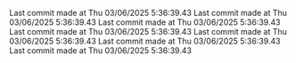  
Last commit made at Thu 03/06/2025  5:36:39.43 
Last commit made at Thu 03/06/2025  5:36:39.43 
Last commit made at Thu 03/06/2025  5:36:39.43 
Last commit made at Thu 03/06/2025  5:36:39.43 
Last commit made at Thu 03/06/2025  5:36:39.43 
Last commit made at Thu 03/06/2025  5:36:39.43 
Last commit made at Thu 03/06/2025  5:36:39.43 
